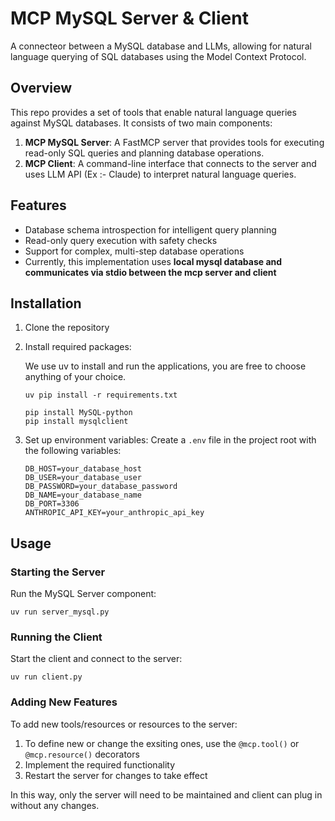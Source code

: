 # MCP MySQL Server & Client

A connecteor between a MySQL database and LLMs, allowing for natural language querying of SQL databases using the Model Context Protocol.

## Overview

This repo provides a set of tools that enable natural language queries against MySQL databases. It consists of two main components:

1. **MCP MySQL Server**: A FastMCP server that provides tools for executing read-only SQL queries and planning database operations.
2. **MCP Client**: A command-line interface that connects to the server and uses LLM API (Ex :- Claude) to interpret natural language queries.


## Features

- Database schema introspection for intelligent query planning
- Read-only query execution with safety checks
- Support for complex, multi-step database operations
- Currently, this implementation uses **local mysql database and communicates via stdio between the mcp server and client**



## Installation

1. Clone the repository

2. Install required packages:

    We use uv to install and run the applications, you are free to choose anything of your choice.

   ```
   uv pip install -r requirements.txt

   pip install MySQL-python
   pip install mysqlclient
   ```


3. Set up environment variables:
   Create a `.env` file in the project root with the following variables:
   ```
   DB_HOST=your_database_host
   DB_USER=your_database_user
   DB_PASSWORD=your_database_password
   DB_NAME=your_database_name
   DB_PORT=3306
   ANTHROPIC_API_KEY=your_anthropic_api_key
   ```

## Usage

### Starting the Server

Run the MySQL Server component:

```
uv run server_mysql.py
```

### Running the Client

Start the client and connect to the server:

```
uv run client.py
```


### Adding New Features

To add new tools/resources or resources to the server:

1. To define new or change the exsiting ones, use the `@mcp.tool()` or `@mcp.resource()` decorators
2. Implement the required functionality
3. Restart the server for changes to take effect

In this way, only the server will need to be maintained and client can plug in without any changes. 